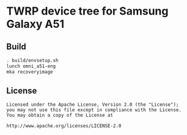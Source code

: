 # TWRP device tree for Samsung Galaxy A51

## Build

```bash
. build/envsetup.sh
lunch omni_a51-eng
mka recoveryimage
```

## License

```
Licensed under the Apache License, Version 2.0 (the "License");
you may not use this file except in compliance with the License.
You may obtain a copy of the License at

http://www.apache.org/licenses/LICENSE-2.0
```
